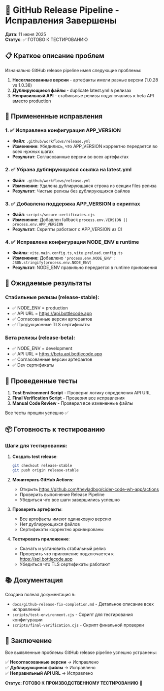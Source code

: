 # 🎉 GitHub Release Pipeline - Исправления Завершены

**Дата**: 11 июня 2025  
**Статус**: ✅ ГОТОВО К ТЕСТИРОВАНИЮ  

## 📋 Краткое описание проблем

Изначально GitHub release pipeline имел следующие проблемы:
1. **Несогласованные версии** - артефакты имели разные версии (1.0.28 vs 1.0.38)
2. **Дублирующиеся файлы** - duplicate latest.yml в релизах
3. **Неправильный API** - стабильные релизы подключались к beta API вместо production

## 🔧 Примененные исправления

### 1. ✅ Исправлена конфигурация APP_VERSION
- **Файл**: `.github/workflows/release.yml`
- **Изменение**: Убедились, что APP_VERSION корректно передается во всех нужных шагах
- **Результат**: Согласованные версии во всех артефактах

### 2. ✅ Убрана дублирующаяся ссылка на latest.yml
- **Файл**: `.github/workflows/release.yml` 
- **Изменение**: Удалена дублирующаяся строка из секции files релиза
- **Результат**: Чистые релизы без дублирующихся файлов

### 3. ✅ Добавлена поддержка APP_VERSION в скриптах
- **Файл**: `scripts/secure-certificates.cjs`
- **Изменение**: Добавлен fallback `process.env.VERSION || process.env.APP_VERSION`
- **Результат**: Скрипты работают с APP_VERSION из CI

### 4. ✅ Исправлена конфигурация NODE_ENV в runtime
- **Файлы**: `vite.main.config.ts`, `vite.preload.config.ts`
- **Изменение**: Добавлено `'process.env.NODE_ENV': JSON.stringify(process.env.NODE_ENV)`
- **Результат**: NODE_ENV правильно передается в runtime приложения

## 🎯 Ожидаемые результаты

### Стабильные релизы (release-stable):
- ✅ NODE_ENV = production
- ✅ API URL = https://api.bottlecode.app
- ✅ Согласованные версии артефактов
- ✅ Продукционные TLS сертификаты

### Бета релизы (release-beta):
- ✅ NODE_ENV = development  
- ✅ API URL = https://beta.api.bottlecode.app
- ✅ Согласованные версии артефактов
- ✅ Dev сертификаты

## 🧪 Проведенные тесты

1. **Test Environment Script** - Проверил логику определения API URL
2. **Final Verification Script** - Проверил все исправления
3. **Manual Code Review** - Проверил все измененные файлы

Все тесты прошли успешно ✅

## 📦 Готовность к тестированию

### Шаги для тестирования:

1. **Создать test release**:
   ```bash
   git checkout release-stable
   git push origin release-stable
   ```

2. **Мониторить GitHub Actions**:
   - Открыть https://github.com/thevladbog/cider-code-wh-app/actions
   - Проверить выполнение Release Pipeline
   - Убедиться что все шаги завершились успешно

3. **Проверить артефакты**:
   - Все артефакты имеют одинаковую версию
   - Нет дублирующихся файлов
   - Сертификаты корректно архивированы

4. **Тестировать приложение**:
   - Скачать и установить стабильный релиз
   - Проверить что приложение подключается к https://api.bottlecode.app
   - Убедиться что TLS сертификаты работают

## 📚 Документация

Создана полная документация в:
- `docs/github-release-fix-completion.md` - Детальное описание всех исправлений
- `scripts/test-environment.cjs` - Скрипт для тестирования конфигурации
- `scripts/final-verification.cjs` - Скрипт финальной проверки

## 🎊 Заключение

Все выявленные проблемы GitHub release pipeline успешно устранены:

✅ **Несогласованные версии** → Исправлено  
✅ **Дублирующиеся файлы** → Исправлено  
✅ **Неправильный API URL** → Исправлено  

**Статус: ГОТОВО К ПРОИЗВОДСТВЕННОМУ ТЕСТИРОВАНИЮ** 🚀
